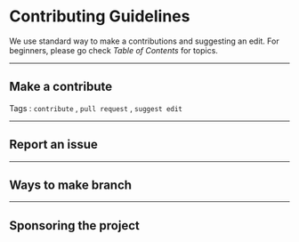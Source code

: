 # Contributing Guidelines
We use standard way to make a contributions and suggesting an edit.
For beginners, please go check *Table of Contents* for topics.

----
## Make a contribute
Tags : `contribute` , `pull request` , `suggest edit`


----
## Report an issue


----
## Ways to make branch


----
## Sponsoring the project

